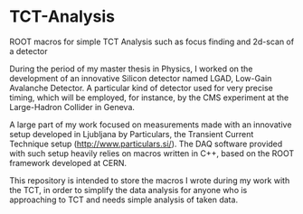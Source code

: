 # TCT-Analysis
ROOT macros for simple TCT Analysis such as focus finding and 2d-scan of a detector 

During the period of my master thesis in Physics, I worked on the development of an innovative Silicon detector named LGAD, 
Low-Gain Avalanche Detector. A particular kind of detector used for very precise timing, which will be employed, for instance, 
by the CMS experiment at the Large-Hadron Collider in Geneva.

A large part of my work focused on measurements made with an innovative setup developed in Ljubljana by Particulars, the Transient
Current Technique setup (http://www.particulars.si/). The DAQ software provided with such setup heavily relies on macros written
in C++, based on the ROOT framework developed at CERN.

This repository is intended to store the macros I wrote during my work with the TCT, in order to simplify the data analysis for 
anyone who is approaching to TCT and needs simple analysis of taken data.

